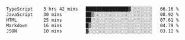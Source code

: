 <!--START_SECTION:waka-->

```txt
TypeScript    3 hrs 42 mins   ████████████████▓░░░░░░░░   66.16 %
JavaScript    30 mins         ██▒░░░░░░░░░░░░░░░░░░░░░░   08.92 %
HTML          25 mins         ██░░░░░░░░░░░░░░░░░░░░░░░   07.61 %
Markdown      16 mins         █▒░░░░░░░░░░░░░░░░░░░░░░░   04.79 %
JSON          10 mins         ▓░░░░░░░░░░░░░░░░░░░░░░░░   03.12 %
```

<!--END_SECTION:waka-->
